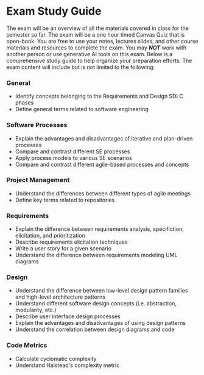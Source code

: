 # Exam Study Guide

The exam will be an overview of all the materials covered in class for the semester so far. The exam will be a one hour timed Canvas Quiz that is open-book. You are free to use your notes, lectures slides, and other course materials and resources to complete the exam. You may _**NOT**_ work with another person or use generative AI tools on this exam. Below is a comprehensive study guide to help organize your preparation efforts. The exam content will include but is not limited to the following:

### General
* Identify concepts belonging to the Requirements and Design SDLC phases
* Define general terms related to software engineering

### Software Processes

* Explain the advantages and disadvantages of iterative and plan-driven processes
* Compare and contrast different SE processes
* Apply process models to various SE scenarios
* Compare and contrast different agile-based processes and concepts

### Project Management
* Understand the differences between different types of agile meetings
* Define key terms related to repositories

### Requirements
* Explain the difference between requirements analysis, specifiction, elicitation, and prioritization
* Describe requirements elicitation techniques
* Write a user story for a given scenario
* Understand the difference between requirements modeling UML diagrams

### Design
* Understand the difference between low-level design pattern families and high-level architecture patterns
* Understand different software design concepts (i.e. abstraction, modularity, etc.)
* Describe user interface design processes
* Explain the advantages and disadvantages of using design patterns
* Understand the correlation between design diagrams and code

### Code Metrics
* Calculate cyclomatic complexity
* Understand Halstead's complexity metric
